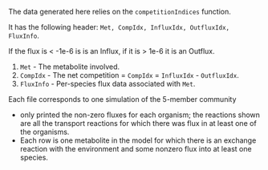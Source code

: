 The data generated here relies on the `competitionIndices` function.

It has the following header:  `Met, CompIdx, InfluxIdx, OutfluxIdx, FluxInfo`.

If the flux is < -1e-6 is is an Influx, if it is > 1e-6 it is an Outflux.

1. `Met` - The metabolite involved.
1. `CompIdx` - The net competition = `CompIdx` = `InfluxIdx` - `OutfluxIdx`.
1. `FluxInfo` - Per-species flux data associated with `Met`.


Each file corresponds to one simulation of the 5-member community
 - only printed the non-zero fluxes for each
organism; the reactions shown are all the transport reactions
for which there was flux in at least one of the organisms.
 - Each row is one metabolite in the model for which there is an exchange reaction with the environment and some nonzero flux into at least one species.

